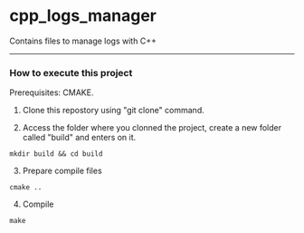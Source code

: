 # cpp_logs_manager
Contains files to manage logs with C++

---
 
### How to execute this project

Prerequisites: CMAKE.

1. Clone this repostory using "git clone" command.

2. Access the folder where you clonned the project, create a new folder called "build" and enters on it.

```
mkdir build && cd build
```

3. Prepare compile files

```
cmake ..
```

4. Compile

```
make
```
